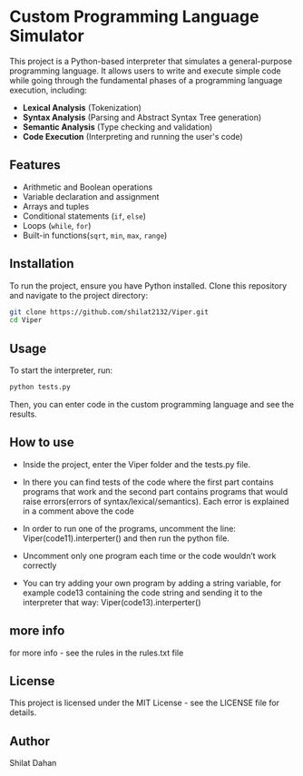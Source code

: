 # Custom Programming Language Simulator

This project is a Python-based interpreter that simulates a general-purpose programming language. It allows users to write and execute simple code while going through the fundamental phases of a programming language execution, including:

- **Lexical Analysis** (Tokenization)
- **Syntax Analysis** (Parsing and Abstract Syntax Tree generation)
- **Semantic Analysis** (Type checking and validation)
- **Code Execution** (Interpreting and running the user's code)

## Features

- Arithmetic and Boolean operations
- Variable declaration and assignment
- Arrays and tuples
- Conditional statements (`if`, `else`)
- Loops (`while`, `for`)
- Built-in functions(`sqrt`, `min`, `max`, `range`)

## Installation

To run the project, ensure you have Python installed. Clone this repository and navigate to the project directory:

```bash
git clone https://github.com/shilat2132/Viper.git
cd Viper
```

## Usage

To start the interpreter, run:

```bash
python tests.py
```

Then, you can enter code in the custom programming language and see the results.

## How to use

* Inside the project, enter the Viper folder and the tests.py file. 
* In there you can find tests of the code where the first part contains programs that work and the second part contains programs that would raise errors(errors of syntax/lexical/semantics). Each error is explained in a comment above the code

* In order to run one of the programs, uncomment the line:
Viper(code11).interperter()
and then run the python file. 
* Uncomment only one program each time or the code wouldn’t work correctly
* You can try adding your own program by adding a string variable, for example code13 containing the code string and sending it to the interpreter that way: Viper(code13).interperter()


## more info
for more info - see the rules in the rules.txt file
## License

This project is licensed under the MIT License - see the LICENSE file for details.


## Author
Shilat Dahan

